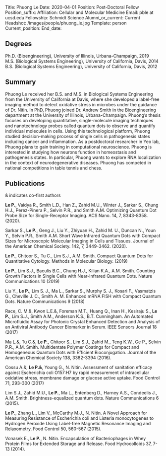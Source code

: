 Title: Phuong Le
Date: 2020-04-01
Position: Post-Doctoral Fellow
Position_suffix:
Affiliation: Cellular and Molecular Medicine
Email: pble at ucsd.edu
Fellowship: Schmidt Science
Alumni_or_current: Current
Headshot: /images/people/phuong_le.jpg
Template: person
Current_position: 
End_date:
<!-- Status: draft -->

## Degrees

Ph.D. (Bioengineering), University of Illinois, Urbana-Champaign, 2019</br>
M.S. (Biological Systems Engineering), University of California, Davis, 2014</br>
B.S. (Biological Systems Engineering), University of California, Davis, 2012</br>
 


## Summary

Phuong Le received her B.S. and M.S. in Biological Systems Engineering from the University of California at Davis, where she developed a label-free imaging method to detect oxidative stress in microbes under the guidance of Dr. Nitin. In PhD, Phuong joined Dr. Andrew Smith in the Bioengineering department at the University of Illinois, Urbana-Champaign. Phuong’s thesis focuses on developing quantitative, single-molecule imaging techniques and nanotechnology probes called quantum dots to observe and quantify individual molecules in cells. Using this technological platform, Phuong studied decision-making process of single cells in pathogenesis states including cancer and inflammation. As a postdoctoral researcher in Yeo lab, Phuong plans to gain training in computational neuroscience. Phuong is interested in studying how neurons function in homeostasis and pathogenesis states. In particular, Phuong wants to explore RNA localization in the context of neurodegenerative diseases. Phuong has competed in national competitions in table tennis and chess.

## Publications
& indicates co-first authors

**Le P.**, Vaidya R., Smith L.D., Han Z., Zahid M.U., Winter J., Sarkar S., Chung H.J., Perez-Pinera P., Selvin P.R., and Smith A.M. Optimizing Quantum Dot Probe Size for Single-Receptor Imaging. ACS Nano. 14, 7, 8343-8358. (2020).

Sarkar S., **Le P.**, Geng J., Liu Y., Zhiyuan H., Zahid M. U., Duncan N., Youn Y., Selvin P.R., Smith A.M. Short Wave Infrared Quantum Dots with Compact Sizes for Microscopic Molecular Imaging in Cells and Tissues. Journal of the American Chemical Society. 142, 7, 3449-3462. (2020).

**Le P.**, Chitoor S., Tu C., Lim S.J., A.M. Smith. Compact Quantum Dots for Quantitative Cytology. Methods in Molecular Biology. (2019)

**Le P.**, Lim S.J., Baculis B.C., Chung H.J., Kilian K.A., A.M. Smith. Counting Growth Factors in Single Cells with Near-Infrared Quantum Dots. Nature Communications 10 (2019)

Liu Y., **Le P.**, Lim S. J., Ma L., Sarkar S., Murphy S. J., Kosari F., Vasmatzis G., Cheville J. C., Smith A. M. Enhanced mRNA FISH with Compact Quantum Dots. Nature Communications 9 (2018)

Race, C. M.&, Kwon L.E.&, Foreman M.T., Huang Q., Inan H., Kesiraju S., **Le P.**, Lim S.J., Smith A.M., Anderson K.S., B.T. Cunningham. An Automated Microfluidic Assay for Photonic Crystal Enhanced Detection and Analysis of an Antiviral Antibody Cancer Biomarker in Serum. IEEE Sensors Journal 18 (2017)

Ma L.&, Tu C.&, **Le P.**, Chitoor S., Lim S.J., Zahid M., Teng K.W., Ge P., Selvin P.R., A.M. Smith. Multidentate Polymer Coatings for Compact and Homogeneous Quantum Dots with Efficient Bioconjugation. Journal of the American Chemical Society 138, 3382-3394 (2016).

Cossu A.&, **Le P.&**, Young G., N. Nitin. Assessment of sanitation efficacy against Escherichia coli O157:H7 by rapid measurement of intracellular oxidative stress, membrane damage or glucose active uptake. Food Control 71, 293-300 (2017)

Lim S.J., Zahid M.U., **Le P.**, Ma L., Entenberg D., Harney A.S., Condeelis J., A.M. Smith. Brightness-equalized quantum dots. Nature Communications 6 (2015).

**Le P.**, Zhang L., Lim V., McCarthy M.J., N. Nitin. A Novel Approach for Measuring Resistance of Escherichia coli and Listeria monocytogenes to Hydrogen Peroxide Using Label-free Magnetic Resonance Imaging and Relaxometry. Food Control 50, 560-567 (2015).

Vonasek E., **Le P.**, N. Nitin. Encapsulation of Bacteriophages in Whey Protein Films for Extended Storage and Release. Food Hydrocolloids 37, 7-13 (2014).

